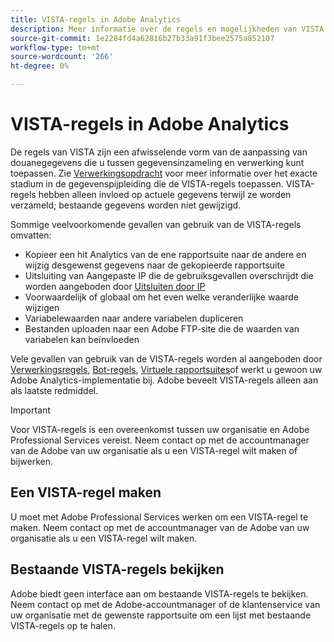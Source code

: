 ```yaml
---
title: VISTA-regels in Adobe Analytics
description: Meer informatie over de regels en mogelijkheden van VISTA.
source-git-commit: 1e2284fd4a62816b27b33a91f3bee2575a852107
workflow-type: tm+mt
source-wordcount: '266'
ht-degree: 0%

---
```



# VISTA-regels in Adobe Analytics

De regels van VISTA zijn een afwisselende vorm van de aanpassing van douanegegevens die u tussen gegevensinzameling en verwerking kunt toepassen. Zie [Verwerkingsopdracht](processing-order.md) voor meer informatie over het exacte stadium in de gegevenspijpleiding die de VISTA-regels toepassen. VISTA-regels hebben alleen invloed op actuele gegevens terwijl ze worden verzameld; bestaande gegevens worden niet gewijzigd.

Sommige veelvoorkomende gevallen van gebruik van de VISTA-regels omvatten:

* Kopieer een hit Analytics van de ene rapportsuite naar de andere en wijzig desgewenst gegevens naar de gekopieerde rapportsuite
* Uitsluiting van Aangepaste IP die de gebruiksgevallen overschrijdt die worden aangeboden door [Uitsluiten door IP](/help/admin/admin/exclude-ip.md)
* Voorwaardelijk of globaal om het even welke veranderlijke waarde wijzigen
* Variabelewaarden naar andere variabelen dupliceren
* Bestanden uploaden naar een Adobe FTP-site die de waarden van variabelen kan beïnvloeden

Vele gevallen van gebruik van de VISTA-regels worden al aangeboden door [Verwerkingsregels](/help/admin/admin/c-processing-rules/processing-rules.md), [Bot-regels](/help/admin/admin/bot-removal/bot-rules.md), [Virtuele rapportsuites](/help/components/vrs/vrs-about.md)of werkt u gewoon uw Adobe Analytics-implementatie bij. Adobe beveelt VISTA-regels alleen aan als laatste redmiddel.

>[!IMPORTANT]
>
>Voor VISTA-regels is een overeenkomst tussen uw organisatie en Adobe Professional Services vereist. Neem contact op met de accountmanager van de Adobe van uw organisatie als u een VISTA-regel wilt maken of bijwerken.

## Een VISTA-regel maken

U moet met Adobe Professional Services werken om een VISTA-regel te maken. Neem contact op met de accountmanager van de Adobe van uw organisatie als u een VISTA-regel wilt maken.

## Bestaande VISTA-regels bekijken

Adobe biedt geen interface aan om bestaande VISTA-regels te bekijken. Neem contact op met de Adobe-accountmanager of de klantenservice van uw organisatie met de gewenste rapportsuite om een lijst met bestaande VISTA-regels op te halen.
